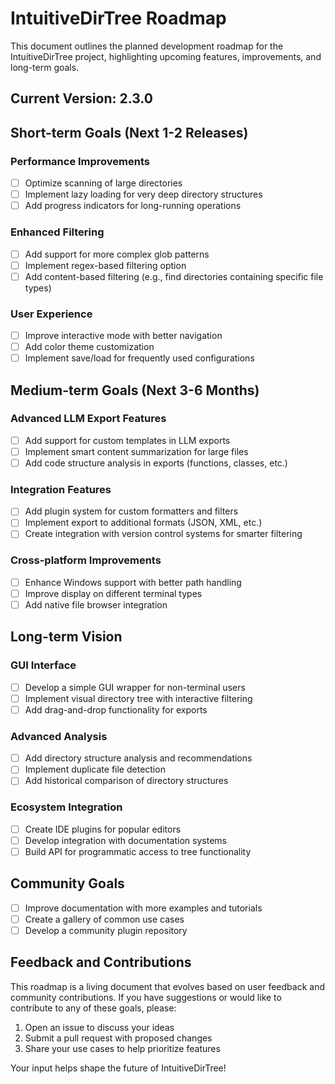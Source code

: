 # IntuitiveDirTree Roadmap

This document outlines the planned development roadmap for the IntuitiveDirTree project, highlighting upcoming features, improvements, and long-term goals.

## Current Version: 2.3.0

## Short-term Goals (Next 1-2 Releases)

### Performance Improvements
- [ ] Optimize scanning of large directories
- [ ] Implement lazy loading for very deep directory structures
- [ ] Add progress indicators for long-running operations

### Enhanced Filtering
- [ ] Add support for more complex glob patterns
- [ ] Implement regex-based filtering option
- [ ] Add content-based filtering (e.g., find directories containing specific file types)

### User Experience
- [ ] Improve interactive mode with better navigation
- [ ] Add color theme customization
- [ ] Implement save/load for frequently used configurations

## Medium-term Goals (Next 3-6 Months)

### Advanced LLM Export Features
- [ ] Add support for custom templates in LLM exports
- [ ] Implement smart content summarization for large files
- [ ] Add code structure analysis in exports (functions, classes, etc.)

### Integration Features
- [ ] Add plugin system for custom formatters and filters
- [ ] Implement export to additional formats (JSON, XML, etc.)
- [ ] Create integration with version control systems for smarter filtering

### Cross-platform Improvements
- [ ] Enhance Windows support with better path handling
- [ ] Improve display on different terminal types
- [ ] Add native file browser integration

## Long-term Vision

### GUI Interface
- [ ] Develop a simple GUI wrapper for non-terminal users
- [ ] Implement visual directory tree with interactive filtering
- [ ] Add drag-and-drop functionality for exports

### Advanced Analysis
- [ ] Add directory structure analysis and recommendations
- [ ] Implement duplicate file detection
- [ ] Add historical comparison of directory structures

### Ecosystem Integration
- [ ] Create IDE plugins for popular editors
- [ ] Develop integration with documentation systems
- [ ] Build API for programmatic access to tree functionality

## Community Goals

- [ ] Improve documentation with more examples and tutorials
- [ ] Create a gallery of common use cases
- [ ] Develop a community plugin repository

## Feedback and Contributions

This roadmap is a living document that evolves based on user feedback and community contributions. If you have suggestions or would like to contribute to any of these goals, please:

1. Open an issue to discuss your ideas
2. Submit a pull request with proposed changes
3. Share your use cases to help prioritize features

Your input helps shape the future of IntuitiveDirTree!
